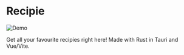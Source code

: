 # Recipie

![Demo](demo.png)

Get all your favourite recipies right here! Made with Rust in Tauri and Vue/Vite.
